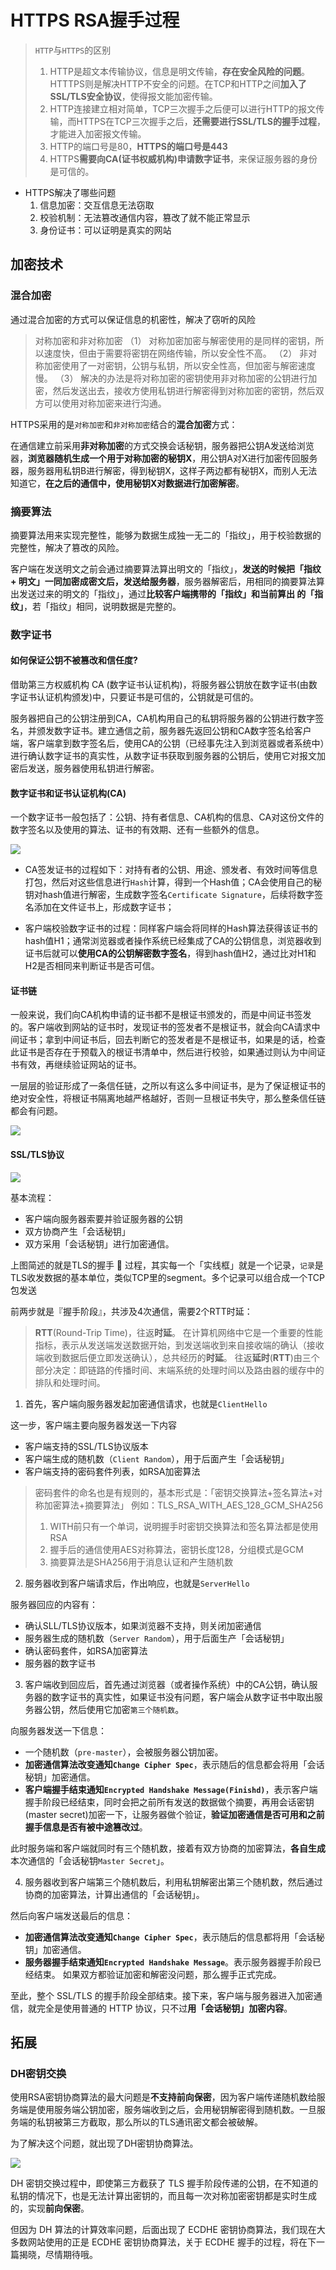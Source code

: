 # HTTPS RSA握手过程

> `HTTP`与`HTTPS`的区别
> 1. HTTP是超文本传输协议，信息是明文传输，**存在安全风险的问题**。HTTTPS则是解决HTTP不安全的问题。在TCP和HTTP之间**加入了SSL/TLS安全协议**，使得报文能加密传输。
> 2. HTTP连接建立相对简单，TCP三次握手之后便可以进行HTTP的报文传输，而HTTPS在TCP三次握手之后，**还需要进行SSL/TLS的握手过程**，才能进入加密报文传输。
> 3. HTTP的端口号是80，**HTTPS的端口号是443**
> 4. HTTPS**需要向CA(证书权威机构)申请数字证书**，来保证服务器的身份是可信的。

- HTTPS解决了哪些问题
	1. 信息加密：交互信息无法窃取
	2. 校验机制：无法篡改通信内容，篡改了就不能正常显示
	3. 身份证书：可以证明是真实的网站

## 加密技术

### 混合加密

通过混合加密的方式可以保证信息的机密性，解决了窃听的风险

> 对称加密和非对称加密
（1） 对称加密加密与解密使用的是同样的密钥，所以速度快，但由于需要将密钥在网络传输，所以安全性不高。
（2） 非对称加密使用了一对密钥，公钥与私钥，所以安全性高，但加密与解密速度慢。
（3） 解决的办法是将对称加密的密钥使用非对称加密的公钥进行加密，然后发送出去，接收方使用私钥进行解密得到对称加密的密钥，然后双方可以使用对称加密来进行沟通。

HTTPS采用的是`对称加密`和`非对称加密`结合的**混合加密**方式：

在通信建立前采用**非对称加密**的方式交换会话秘钥，服务器把公钥A发送给浏览器，**浏览器随机生成一个用于对称加密的秘钥X**，用公钥A对X进行加密传回服务器，服务器用私钥B进行解密，得到秘钥X，这样子两边都有秘钥X，而别人无法知道它，**在之后的通信中，使用秘钥X对数据进行加密解密**。

### 摘要算法

摘要算法用来实现完整性，能够为数据生成独一无二的「指纹」，用于校验数据的完整性，解决了篡改的⻛险。

客户端在发送明文之前会通过摘要算法算出明文的「指纹」，**发送的时候把「指纹 + 明文」一同加密成密文后，发送给服务器**，服务器解密后，用相同的摘要算法算出发送过来的明文的「指纹」，通过**比较客户端携带的「指纹」和当前算出 的「指纹」**，若「指纹」相同，说明数据是完整的。

### 数字证书

#### 如何保证公钥不被篡改和信任度?

借助第三方权威机构 CA (数字证书认证机构)，将服务器公钥放在数字证书(由数字证书认证机构颁发)中，只要证书是可信的，公钥就是可信的。

服务器把自己的公钥注册到CA，CA机构用自己的私钥将服务器的公钥进行数字签名，并颁发数字证书。建立通信之前，服务器先返回公钥和CA数字签名给客户端，客户端拿到数字签名后，使用CA的公钥（已经事先注入到浏览器或者系统中）进行确认数字证书的真实性，从数字证书获取到服务器的公钥后，使用它对报文加密后发送，服务器使用私钥进行解密。

#### **数字证书**和**证书认证机构(CA)**
一个数字证书一般包括了：公钥、持有者信息、CA机构的信息、CA对这份文件的数字签名以及使用的算法、证书的有效期、还有一些额外的信息。

  ![](https://cdn.jsdelivr.net/gh/Merlin218/image-storage/picGo/202203181106175.png)

- CA签发证书的过程如下：对持有者的公钥、用途、颁发者、有效时间等信息打包，然后对这些信息进行`Hash`计算，得到一个Hash值；CA会使用自己的秘钥对hash值进行解密，生成数字签名`Certificate Signature`，后续将数字签名添加在文件证书上，形成数字证书；

- 客户端校验数字证书的过程：同样客户端会将同样的Hash算法获得该证书的hash值H1；通常浏览器或者操作系统已经集成了CA的公钥信息，浏览器收到证书后就可以**使用CA的公钥解密数字签名**，得到hash值H2，通过比对H1和H2是否相同来判断证书是否可信。

#### 证书链

一般来说，我们向CA机构申请的证书都不是根证书颁发的，而是中间证书签发的。客户端收到网站的证书时，发现证书的签发者不是根证书，就会向CA请求中间证书；拿到中间证书后，回去判断它的签发者是不是根证书，如果是的话，检查此证书是否存在于预载入的根证书清单中，然后进行校验，如果通过则认为中间证书有效，再继续验证网站的证书。

一层层的验证形成了一条信任链，之所以有这么多中间证书，是为了保证根证书的绝对安全性，将根证书隔离地越严格越好，否则一旦根证书失守，那么整条信任链都会有问题。

![](https://cdn.jsdelivr.net/gh/Merlin218/image-storage/picGo/202203181132782.png)

#### SSL/TLS协议

![](https://cdn.jsdelivr.net/gh/Merlin218/image-storage/picGo/202203180007355.png)

基本流程：
- 客户端向服务器索要并验证服务器的公钥
- 双方协商产生「会话秘钥」
- 双方采用「会话秘钥」进行加密通信。

上图简述的就是TLS的握手 🤝 过程，其实每一个「实线框」就是一个记录，`记录`是TLS收发数据的基本单位，类似TCP里的segment。多个记录可以组合成一个TCP包发送

前两步就是『握手阶段』，共涉及4次通信，需要2个RTT时延：

> **RTT**(Round-Trip Time)，往返**时延**。 在计算机网络中它是一个重要的性能指标，表示从发送端发送数据开始，到发送端收到来自接收端的确认（接收端收到数据后便立即发送确认），总共经历的**时延**。 往返**延时**(**RTT**)由三个部分决定：即链路的传播时间、末端系统的处理时间以及路由器的缓存中的排队和处理时间。

1. 首先，客户端向服务器发起加密通信请求，也就是`ClientHello`

这一步，客户端主要向服务器发送一下内容
- 客户端支持的SSL/TLS协议版本
- 客户端生成的随机数（`Client Random`），用于后面产生「会话秘钥」
- 客户端支持的密码套件列表，如RSA加密算法

> 密码套件的命名也是有规则的，基本形式是：「密钥交换算法+签名算法+对称加密算法+摘要算法」
> 例如：TLS_RSA_WITH_AES_128_GCM_SHA256
> 1. WITH前只有一个单词，说明握手时密钥交换算法和签名算法都是使用RSA
> 2. 握手后的通信使用AES对称算法，密钥长度128，分组模式是GCM
> 3. 摘要算法是SHA256用于消息认证和产生随机数

2. 服务器收到客户端请求后，作出响应，也就是`ServerHello`

服务器回应的内容有：
- 确认SLL/TLS协议版本，如果浏览器不支持，则关闭加密通信
- 服务器生成的随机数（`Server Random`），用于后面生产「会话秘钥」
- 确认密码套件，如RSA加密算法
- 服务器的数字证书

3. 客户端收到回应后，首先通过浏览器（或者操作系统）中的CA公钥，确认服务器的数字证书的真实性，如果证书没有问题，客户端会从数字证书中取出服务器公钥，然后使用它加密`第三个随机数`。

向服务器发送一下信息：
- 一个随机数（`pre-master`），会被服务器公钥加密。
- **加密通信算法改变通知`Change Cipher Spec`**，表示随后的信息都会将用「会话秘钥」加密通信。
- **客户端握手结束通知`Encrypted Handshake Message(Finishd)`**，表示客户端握手阶段已经结束，同时会把之前所有发送的数据做个摘要，再用会话密钥(master secret)加密一下，让服务器做个验证，**验证加密通信是否可用和之前握手信息是否有被中途篡改过**。

此时服务端和客户端就同时有三个随机数，接着有双方协商的加密算法，**各自生成**本次通信的「会话秘钥`Master Secret`」。

4. 服务器收到客户端第三个随机数后，利用私钥解密出第三个随机数，然后通过协商的加密算法，计算出通信的「会话秘钥」。

然后向客户端发送最后的信息：
- **加密通信算法改变通知`Change Cipher Spec`**，表示随后的信息都将用「会话秘钥」加密通信。
- **服务器握手结束通知`Encrypted Handshake Message`**。表示服务器握手阶段已经结束。 如果双方都验证加密和解密没问题，那么握手正式完成。

至此，整个 SSL/TLS 的握手阶段全部结束。接下来，客户端与服务器进入加密通信，就完全是使用普通的 HTTP 协议，只不过**用「会话秘钥」加密内容**。

## 拓展

### DH密钥交换

使用RSA密钥协商算法的最大问题是**不支持前向保密**，因为客户端传递随机数给服务端是使用服务端公钥加密，服务端收到之后，会用秘钥解密得到随机数。一旦服务端的私钥被第三方截取，那么所以的TLS通讯密文都会被破解。

为了解决这个问题，就出现了DH密钥协商算法。

![](https://cdn.jsdelivr.net/gh/Merlin218/image-storage/picGo/202203181222044.png)

DH 密钥交换过程中，即使第三方截获了 TLS 握手阶段传递的公钥，在不知道的私钥的情况下，也是无法计算出密钥的，而且每一次对称加密密钥都是实时生成的，实现**前向保密**。

但因为 DH 算法的计算效率问题，后面出现了 ECDHE 密钥协商算法，我们现在大多数网站使用的正是 ECDHE 密钥协商算法，关于 ECDHE 握手的过程，将在下一篇揭晓，尽情期待哦。